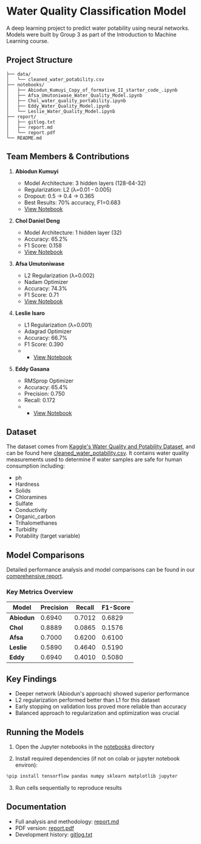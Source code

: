 # Water Quality Classification Model

A deep learning project to predict water potability using neural networks. Models were built by Group 3 as part of the Introduction to Machine Learning course.

## Project Structure

```
├── data/
│   └── cleaned_water_potability.csv  
├── notebooks/
│   ├── Abiodun_Kumuyi_Copy_of_formative_II_starter_code_.ipynb
│   ├── Afsa_Umutoniwase_Water_Quality_Model.ipynb
│   ├── Chol_water_quality_portability.ipynb
│   ├── Eddy_Water_Quality_Model.ipynb
│   └── Leslie_Water_Quality_Model.ipynb
├── report/
│   ├── gitlog.txt               
│   ├── report.md                
│   └── report.pdf              
└── README.md                    
```

## Team Members & Contributions

1. **Abiodun Kumuyi**
   - Model Architecture: 3 hidden layers (128-64-32)
   - Regularization: L2 (λ=0.01 - 0.005)
   - Dropout: 0.5 → 0.4 → 0.365
   - Best Results: 70% accuracy, F1=0.683
   - [View Notebook](notebooks/Abiodun_Kumuyi_Copy_of_formative_II_starter_code_.ipynb)

2. **Chol Daniel Deng**
   - Model Architecture: 1 hidden layer (32)
   - Accuracy: 65.2%
   - F1 Score: 0.158
   - [View Notebook](notebooks/Chol_water_quality_portability.ipynb)

3. **Afsa Umutoniwase**
   - L2 Regularization (λ=0.002)
   - Nadam Optimizer
   - Accuracy: 74.3%
   - F1 Score: 0.71
   - [View Notebook](notebooks/Afsa_Umutoniwase_Water_Quality_Model.ipynb)

4. **Leslie Isaro**
   - L1 Regularization (λ=0.001)
   - Adagrad Optimizer
   - Accuracy: 66.7%
   - F1 Score: 0.390
   - - [View Notebook](notebooks/Leslie_Water_Quality_Model.ipynb)

5. **Eddy Gasana**
   - RMSprop Optimizer
   - Accuracy: 65.4%
   - Precision: 0.750
   - Recall: 0.172
   - - [View Notebook](notebooks/Eddy_Water_Quality_Model.ipynb)

## Dataset

The dataset comes from [Kaggle's Water Quality and Potability Dataset](https://www.kaggle.com/datasets/uom190346a/water-quality-and-potability?select=water_potability.csv), and can be found here [cleaned_water_potability.csv](data/water_potability.csv). It contains water quality measurements used to determine if water samples are safe for human consumption including:
- ph
- Hardness
- Solids
- Chloramines
- Sulfate
- Conductivity
- Organic_carbon
- Trihalomethanes
- Turbidity
- Potability (target variable)

## Model Comparisons

Detailed performance analysis and model comparisons can be found in our [comprehensive report](report/report.md).

### Key Metrics Overview

| **Model**  | **Precision** | **Recall** | **F1-Score** |
|------------|---------------|------------|--------------|
| **Abiodun** | 0.6940       | 0.7012     | 0.6829       |
| **Chol**    | 0.8889       | 0.0865     | 0.1576       |
| **Afsa**    | 0.7000       | 0.6200     | 0.6100       |
| **Leslie**  | 0.5890       | 0.4640     | 0.5190       |
| **Eddy**    | 0.6940       | 0.4010     | 0.5080       |


## Key Findings

- Deeper network (Abiodun's approach) showed superior performance
- L2 regularization performed better than L1 for this dataset
- Early stopping on validation loss proved more reliable than accuracy
- Balanced approach to regularization and optimization was crucial

## Running the Models

1. Open the Jupyter notebooks in the [notebooks](notebooks/) directory

2. Install required dependencies (if not on colab or jupyter notebook environ):
```python
%pip install tensorflow pandas numpy sklearn matplotlib jupyter
```
3. Run cells sequentially to reproduce results

## Documentation

- Full analysis and methodology: [report.md](report/report.md)
- PDF version: [report.pdf](report/report.pdf)
- Development history: [gitlog.txt](report/gitlog.txt)